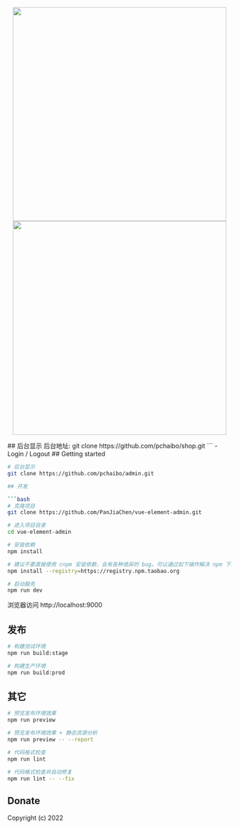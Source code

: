 <p align="center">
  <img width="480" src="https://github.com/pchaibo/shop/public/imges/top.png">
  <img width="480" src="https://github.com/pchaibo/shop/public/imges/user.png">
</p>
## 后台显示
后台地址:
git clone https://github.com/pchaibo/shop.git
```
- Login / Logout
## Getting started

```bash
# 后台显示
git clone https://github.com/pchaibo/admin.git

## 开发

```bash
# 克隆项目
git clone https://github.com/PanJiaChen/vue-element-admin.git

# 进入项目目录
cd vue-element-admin

# 安装依赖
npm install

# 建议不要直接使用 cnpm 安装依赖，会有各种诡异的 bug。可以通过如下操作解决 npm 下载速度慢的问题
npm install --registry=https://registry.npm.taobao.org

# 启动服务
npm run dev
```

浏览器访问 http://localhost:9000

## 发布

```bash
# 构建测试环境
npm run build:stage

# 构建生产环境
npm run build:prod
```

## 其它

```bash
# 预览发布环境效果
npm run preview

# 预览发布环境效果 + 静态资源分析
npm run preview -- --report

# 代码格式检查
npm run lint

# 代码格式检查并自动修复
npm run lint -- --fix
```
## Donate

Copyright (c) 2022
